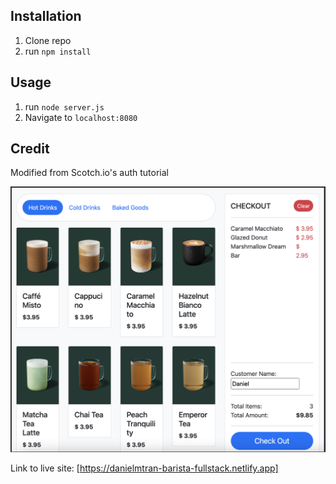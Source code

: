 ## Installation

1. Clone repo
2. run `npm install`

## Usage

1. run `node server.js`
2. Navigate to `localhost:8080`

## Credit

Modified from Scotch.io's auth tutorial

<img src="barista.png"></img>

Link to live site: [https://danielmtran-barista-fullstack.netlify.app]